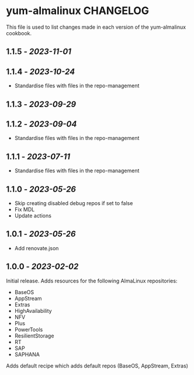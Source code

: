 # yum-almalinux CHANGELOG

This file is used to list changes made in each version of the yum-almalinux cookbook.

## 1.1.5 - *2023-11-01*

## 1.1.4 - *2023-10-24*

- Standardise files with files in the repo-management

## 1.1.3 - *2023-09-29*

## 1.1.2 - *2023-09-04*

- Standardise files with files in the repo-management

## 1.1.1 - *2023-07-11*

- Standardise files with files in the repo-management

## 1.1.0 - *2023-05-26*

- Skip creating disabled debug repos if set to false
- Fix MDL
- Update actions

## 1.0.1 - *2023-05-26*

- Add renovate.json

## 1.0.0 - *2023-02-02*

Initial release. Adds resources for the following AlmaLinux repositories:

- BaseOS
- AppStream
- Extras
- HighAvailability
- NFV
- Plus
- PowerTools
- ResilientStorage
- RT
- SAP
- SAPHANA

Adds default recipe which adds default repos (BaseOS, AppStream, Extras)
